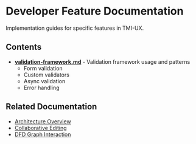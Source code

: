 # Developer Feature Documentation

Implementation guides for specific features in TMI-UX.

## Contents

- **[validation-framework.md](validation-framework.md)** - Validation framework usage and patterns
  - Form validation
  - Custom validators
  - Async validation
  - Error handling

## Related Documentation

- [Architecture Overview](../../reference/architecture/overview.md)
- [Collaborative Editing](../../reference/features/collaborative-editing.md)
- [DFD Graph Interaction](../../reference/features/dfd-graph-interaction.md)
